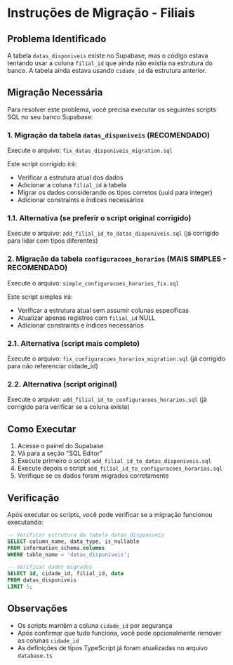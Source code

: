 # Instruções de Migração - Filiais

## Problema Identificado

A tabela `datas_disponiveis` existe no Supabase, mas o código estava tentando usar a coluna `filial_id` que ainda não existia na estrutura do banco. A tabela ainda estava usando `cidade_id` da estrutura anterior.

## Migração Necessária

Para resolver este problema, você precisa executar os seguintes scripts SQL no seu banco Supabase:

### 1. Migração da tabela `datas_disponiveis` (RECOMENDADO)

Execute o arquivo: `fix_datas_disponiveis_migration.sql`

Este script corrigido irá:
- Verificar a estrutura atual dos dados
- Adicionar a coluna `filial_id` à tabela
- Migrar os dados considerando os tipos corretos (uuid para integer)
- Adicionar constraints e índices necessários

### 1.1. Alternativa (se preferir o script original corrigido)

Execute o arquivo: `add_filial_id_to_datas_disponiveis.sql` (já corrigido para lidar com tipos diferentes)

### 2. Migração da tabela `configuracoes_horarios` (MAIS SIMPLES - RECOMENDADO)

Execute o arquivo: `simple_configuracoes_horarios_fix.sql`

Este script simples irá:
- Verificar a estrutura atual sem assumir colunas específicas
- Atualizar apenas registros com `filial_id` NULL
- Adicionar constraints e índices necessários

### 2.1. Alternativa (script mais completo)

Execute o arquivo: `fix_configuracoes_horarios_migration.sql` (já corrigido para não referenciar cidade_id)

### 2.2. Alternativa (script original)

Execute o arquivo: `add_filial_id_to_configuracoes_horarios.sql` (já corrigido para verificar se a coluna existe)

## Como Executar

1. Acesse o painel do Supabase
2. Vá para a seção "SQL Editor"
3. Execute primeiro o script `add_filial_id_to_datas_disponiveis.sql`
4. Execute depois o script `add_filial_id_to_configuracoes_horarios.sql`
5. Verifique se os dados foram migrados corretamente

## Verificação

Após executar os scripts, você pode verificar se a migração funcionou executando:

```sql
-- Verificar estrutura da tabela datas_disponiveis
SELECT column_name, data_type, is_nullable 
FROM information_schema.columns 
WHERE table_name = 'datas_disponiveis';

-- Verificar dados migrados
SELECT id, cidade_id, filial_id, data 
FROM datas_disponiveis 
LIMIT 5;
```

## Observações

- Os scripts mantêm a coluna `cidade_id` por segurança
- Após confirmar que tudo funciona, você pode opcionalmente remover as colunas `cidade_id`
- As definições de tipos TypeScript já foram atualizadas no arquivo `database.ts`